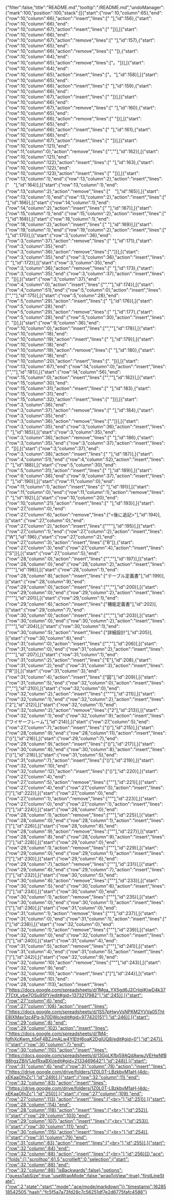 {"filter":false,"title":"README.md","tooltip":"/README.md","undoManager":{"mark":100,"position":100,"stack":[[{"start":{"row":10,"column":65},"end":{"row":10,"column":66},"action":"insert","lines":[" "],"id":156},{"start":{"row":10,"column":66},"end":{"row":10,"column":67},"action":"insert","lines":[" "]}],[{"start":{"row":10,"column":66},"end":{"row":10,"column":67},"action":"remove","lines":[" "],"id":157},{"start":{"row":10,"column":65},"end":{"row":10,"column":66},"action":"remove","lines":[" "]},{"start":{"row":10,"column":64},"end":{"row":10,"column":65},"action":"remove","lines":["。"]}],[{"start":{"row":10,"column":64},"end":{"row":10,"column":65},"action":"insert","lines":["。"],"id":158}],[{"start":{"row":10,"column":65},"end":{"row":10,"column":66},"action":"insert","lines":[" "],"id":159},{"start":{"row":10,"column":66},"end":{"row":10,"column":67},"action":"insert","lines":[" "]}],[{"start":{"row":10,"column":66},"end":{"row":10,"column":67},"action":"remove","lines":[" "],"id":160},{"start":{"row":10,"column":65},"end":{"row":10,"column":66},"action":"remove","lines":[" "]}],[{"start":{"row":10,"column":65},"end":{"row":10,"column":66},"action":"insert","lines":[" "],"id":161},{"start":{"row":10,"column":66},"end":{"row":10,"column":67},"action":"insert","lines":[" "]}],[{"start":{"row":10,"column":121},"end":{"row":11,"column":0},"action":"remove","lines":["",""],"id":162}],[{"start":{"row":10,"column":121},"end":{"row":10,"column":122},"action":"insert","lines":[" "],"id":163},{"start":{"row":10,"column":122},"end":{"row":10,"column":123},"action":"insert","lines":[" "]}],[{"start":{"row":13,"column":1},"end":{"row":13,"column":2},"action":"insert","lines":["　"],"id":164}],[{"start":{"row":13,"column":1},"end":{"row":13,"column":2},"action":"remove","lines":["　"],"id":165}],[{"start":{"row":13,"column":1},"end":{"row":13,"column":2},"action":"insert","lines":[" "],"id":166}],[{"start":{"row":14,"column":1},"end":{"row":14,"column":2},"action":"insert","lines":[" "],"id":167}],[{"start":{"row":15,"column":1},"end":{"row":15,"column":2},"action":"insert","lines":[" "],"id":168}],[{"start":{"row":18,"column":1},"end":{"row":18,"column":2},"action":"insert","lines":[" "],"id":169}],[{"start":{"row":19,"column":1},"end":{"row":19,"column":2},"action":"insert","lines":[" "],"id":170}],[{"start":{"row":3,"column":36},"end":{"row":3,"column":37},"action":"remove","lines":[" "],"id":171},{"start":{"row":3,"column":35},"end":{"row":3,"column":36},"action":"remove","lines":["."]}],[{"start":{"row":3,"column":35},"end":{"row":3,"column":36},"action":"insert","lines":[" "],"id":172}],[{"start":{"row":3,"column":35},"end":{"row":3,"column":36},"action":"remove","lines":[" "],"id":173},{"start":{"row":3,"column":35},"end":{"row":3,"column":37},"action":"insert","lines":[". "]}],[{"start":{"row":3,"column":37},"end":{"row":4,"column":0},"action":"insert","lines":["",""],"id":174}],[{"start":{"row":4,"column":51},"end":{"row":5,"column":0},"action":"insert","lines":["",""],"id":175}],[{"start":{"row":5,"column":28},"end":{"row":5,"column":29},"action":"insert","lines":[" "],"id":176}],[{"start":{"row":5,"column":28},"end":{"row":5,"column":29},"action":"remove","lines":[" "],"id":177},{"start":{"row":5,"column":28},"end":{"row":5,"column":30},"action":"insert","lines":[". "]}],[{"start":{"row":9,"column":36},"end":{"row":10,"column":0},"action":"insert","lines":["",""],"id":178}],[{"start":{"row":10,"column":18},"end":{"row":10,"column":19},"action":"insert","lines":[" "],"id":179}],[{"start":{"row":10,"column":18},"end":{"row":10,"column":19},"action":"remove","lines":[" "],"id":180},{"start":{"row":10,"column":18},"end":{"row":10,"column":20},"action":"insert","lines":[". "]}],[{"start":{"row":13,"column":67},"end":{"row":14,"column":0},"action":"insert","lines":["",""],"id":181}],[{"start":{"row":14,"column":56},"end":{"row":15,"column":0},"action":"insert","lines":["",""],"id":182}],[{"start":{"row":15,"column":30},"end":{"row":15,"column":31},"action":"insert","lines":[" "],"id":183},{"start":{"row":15,"column":31},"end":{"row":15,"column":32},"action":"insert","lines":[" "]}],[{"start":{"row":3,"column":36},"end":{"row":3,"column":37},"action":"remove","lines":[" "],"id":184},{"start":{"row":3,"column":35},"end":{"row":3,"column":36},"action":"remove","lines":["."]}],[{"start":{"row":3,"column":35},"end":{"row":3,"column":36},"action":"insert","lines":[" "],"id":185}],[{"start":{"row":3,"column":35},"end":{"row":3,"column":36},"action":"remove","lines":[" "],"id":186},{"start":{"row":3,"column":35},"end":{"row":3,"column":37},"action":"insert","lines":[". "]}],[{"start":{"row":3,"column":37},"end":{"row":3,"column":38},"action":"insert","lines":[" "],"id":187}],[{"start":{"row":4,"column":51},"end":{"row":4,"column":52},"action":"insert","lines":[" "],"id":188}],[{"start":{"row":5,"column":30},"end":{"row":5,"column":31},"action":"insert","lines":[" "],"id":189}],[{"start":{"row":9,"column":36},"end":{"row":9,"column":37},"action":"insert","lines":[" "],"id":190}],[{"start":{"row":11,"column":0},"end":{"row":11,"column":1},"action":"insert","lines":[" "],"id":191}],[{"start":{"row":11,"column":0},"end":{"row":11,"column":1},"action":"remove","lines":[" "],"id":192}],[{"start":{"row":10,"column":20},"end":{"row":10,"column":21},"action":"insert","lines":[" "],"id":193}],[{"start":{"row":27,"column":0},"end":{"row":27,"column":6},"action":"remove","lines":["<後に追記>"],"id":194}],[{"start":{"row":27,"column":0},"end":{"row":27,"column":2},"action":"insert","lines":["\"\""],"id":195}],[{"start":{"row":27,"column":1},"end":{"row":27,"column":2},"action":"insert","lines":["W"],"id":196},{"start":{"row":27,"column":2},"end":{"row":27,"column":3},"action":"insert","lines":["B"]},{"start":{"row":27,"column":3},"end":{"row":27,"column":4},"action":"insert","lines":["S"]}],[{"start":{"row":27,"column":5},"end":{"row":28,"column":0},"action":"insert","lines":["",""],"id":197}],[{"start":{"row":28,"column":0},"end":{"row":28,"column":2},"action":"insert","lines":["\"\""],"id":198}],[{"start":{"row":28,"column":1},"end":{"row":28,"column":8},"action":"insert","lines":["テーブル定義書"],"id":199}],[{"start":{"row":28,"column":9},"end":{"row":29,"column":0},"action":"insert","lines":["",""],"id":200}],[{"start":{"row":29,"column":0},"end":{"row":29,"column":2},"action":"insert","lines":["\"\""],"id":201}],[{"start":{"row":29,"column":1},"end":{"row":29,"column":6},"action":"insert","lines":["機能定義書"],"id":202}],[{"start":{"row":29,"column":7},"end":{"row":30,"column":0},"action":"insert","lines":["",""],"id":203}],[{"start":{"row":30,"column":0},"end":{"row":30,"column":2},"action":"insert","lines":["\"\""],"id":204}],[{"start":{"row":30,"column":1},"end":{"row":30,"column":5},"action":"insert","lines":["詳細設計"],"id":205}],[{"start":{"row":30,"column":6},"end":{"row":31,"column":0},"action":"insert","lines":["",""],"id":206}],[{"start":{"row":31,"column":0},"end":{"row":31,"column":2},"action":"insert","lines":["\"\""],"id":207}],[{"start":{"row":31,"column":1},"end":{"row":31,"column":2},"action":"insert","lines":["E"],"id":208},{"start":{"row":31,"column":2},"end":{"row":31,"column":3},"action":"insert","lines":["R"]}],[{"start":{"row":31,"column":3},"end":{"row":31,"column":4},"action":"insert","lines":["図"],"id":209}],[{"start":{"row":31,"column":5},"end":{"row":32,"column":0},"action":"insert","lines":["",""],"id":210}],[{"start":{"row":32,"column":0},"end":{"row":32,"column":2},"action":"insert","lines":["\"\""],"id":211}],[{"start":{"row":32,"column":1},"end":{"row":32,"column":2},"action":"insert","lines":["2"],"id":212}],[{"start":{"row":32,"column":1},"end":{"row":32,"column":2},"action":"remove","lines":["2"],"id":213}],[{"start":{"row":32,"column":1},"end":{"row":32,"column":9},"action":"insert","lines":["ワイヤーフレーム"],"id":214}],[{"start":{"row":27,"column":5},"end":{"row":27,"column":7},"action":"insert","lines":["()"],"id":215}],[{"start":{"row":28,"column":9},"end":{"row":28,"column":11},"action":"insert","lines":["()"],"id":216}],[{"start":{"row":29,"column":7},"end":{"row":29,"column":9},"action":"insert","lines":["()"],"id":217}],[{"start":{"row":30,"column":6},"end":{"row":30,"column":8},"action":"insert","lines":["()"],"id":218}],[{"start":{"row":31,"column":5},"end":{"row":31,"column":7},"action":"insert","lines":["()"],"id":219}],[{"start":{"row":32,"column":10},"end":{"row":32,"column":12},"action":"insert","lines":["()"],"id":220}],[{"start":{"row":27,"column":4},"end":{"row":27,"column":5},"action":"remove","lines":["\""],"id":221}],[{"start":{"row":27,"column":4},"end":{"row":27,"column":5},"action":"insert","lines":["]"],"id":222}],[{"start":{"row":27,"column":0},"end":{"row":27,"column":1},"action":"remove","lines":["\""],"id":223}],[{"start":{"row":27,"column":0},"end":{"row":27,"column":1},"action":"insert","lines":["["],"id":224}],[{"start":{"row":28,"column":0},"end":{"row":28,"column":1},"action":"remove","lines":["\""],"id":225}],[{"start":{"row":28,"column":0},"end":{"row":28,"column":1},"action":"insert","lines":["["],"id":226}],[{"start":{"row":28,"column":8},"end":{"row":28,"column":9},"action":"remove","lines":["\""],"id":227}],[{"start":{"row":28,"column":8},"end":{"row":28,"column":9},"action":"insert","lines":["]"],"id":228}],[{"start":{"row":29,"column":0},"end":{"row":29,"column":1},"action":"remove","lines":["\""],"id":229}],[{"start":{"row":29,"column":0},"end":{"row":29,"column":1},"action":"insert","lines":["["],"id":230}],[{"start":{"row":29,"column":6},"end":{"row":29,"column":7},"action":"remove","lines":["\""],"id":231}],[{"start":{"row":29,"column":6},"end":{"row":29,"column":7},"action":"insert","lines":["]"],"id":232}],[{"start":{"row":30,"column":5},"end":{"row":30,"column":6},"action":"remove","lines":["\""],"id":233}],[{"start":{"row":30,"column":5},"end":{"row":30,"column":6},"action":"insert","lines":["]"],"id":234}],[{"start":{"row":30,"column":0},"end":{"row":30,"column":1},"action":"remove","lines":["\""],"id":235}],[{"start":{"row":30,"column":0},"end":{"row":30,"column":1},"action":"insert","lines":["["],"id":236}],[{"start":{"row":31,"column":0},"end":{"row":31,"column":1},"action":"remove","lines":["\""],"id":237}],[{"start":{"row":31,"column":0},"end":{"row":31,"column":1},"action":"insert","lines":["["],"id":238}],[{"start":{"row":32,"column":0},"end":{"row":32,"column":1},"action":"remove","lines":["\""],"id":239}],[{"start":{"row":32,"column":0},"end":{"row":32,"column":1},"action":"insert","lines":["["],"id":240}],[{"start":{"row":31,"column":4},"end":{"row":31,"column":5},"action":"remove","lines":["\""],"id":241}],[{"start":{"row":31,"column":4},"end":{"row":31,"column":5},"action":"insert","lines":["]"],"id":242}],[{"start":{"row":32,"column":9},"end":{"row":32,"column":10},"action":"remove","lines":["\""],"id":243}],[{"start":{"row":32,"column":9},"end":{"row":32,"column":10},"action":"insert","lines":["]"],"id":244}],[{"start":{"row":28,"column":10},"end":{"row":28,"column":113},"action":"insert","lines":["https://docs.google.com/spreadsheets/d/1Mga_YX5gd6J2CrIqjiKiwD4k377TCtX_ybe7OSu9SfY/edit#gid=1373217982"],"id":245}],[{"start":{"row":27,"column":6},"end":{"row":27,"column":108},"action":"insert","lines":["https://docs.google.com/spreadsheets/d/1S57pHwyVsNPKM2YVVa05ThtE8IXMav1zc4Pq-b70DWo/edit#gid=977420151"],"id":246}],[{"start":{"row":29,"column":8},"end":{"row":29,"column":102},"action":"insert","lines":["https://docs.google.com/spreadsheets/d/1M4-fgfhXcKwm_ti5eF4BZJmALw4YIEtH6oaK2DgIUQ8/edit#gid=0"],"id":247}],[{"start":{"row":30,"column":7},"end":{"row":30,"column":110},"action":"insert","lines":["https://docs.google.com/spreadsheets/d/13GpLKfbj59AQdAwwJVEHwNfB98hgzZBiV1JpfRxaBXI/edit#gid=2133469642"],"id":248}],[{"start":{"row":31,"column":6},"end":{"row":31,"column":78},"action":"insert","lines":["https://drive.google.com/drive/folders/1Z0L0T-LBzkbvM1aH-l4dc-xEKaaOfnZc"],"id":249}],[{"start":{"row":32,"column":11},"end":{"row":32,"column":83},"action":"insert","lines":["https://drive.google.com/drive/folders/1Z0L0T-LBzkbvM1aH-l4dc-xEKaaOfnZc"],"id":250}],[{"start":{"row":27,"column":109},"end":{"row":27,"column":113},"action":"insert","lines":["<br>"],"id":251}],[{"start":{"row":28,"column":114},"end":{"row":28,"column":118},"action":"insert","lines":["<br>"],"id":252}],[{"start":{"row":29,"column":103},"end":{"row":29,"column":107},"action":"insert","lines":["<br>"],"id":253}],[{"start":{"row":30,"column":111},"end":{"row":30,"column":115},"action":"insert","lines":["<br>"],"id":254}],[{"start":{"row":31,"column":79},"end":{"row":31,"column":83},"action":"insert","lines":["<br>"],"id":255}],[{"start":{"row":32,"column":84},"end":{"row":32,"column":88},"action":"insert","lines":["<br>"],"id":256}]]},"ace":{"folds":[],"scrolltop":61.5,"scrollleft":0,"selection":{"start":{"row":32,"column":88},"end":{"row":32,"column":88},"isBackwards":false},"options":{"guessTabSize":true,"useWrapMode":false,"wrapToView":true},"firstLineState":{"row":2,"state":"start","mode":"ace/mode/markdown"}},"timestamp":1628518542505,"hash":"fc5f5a7a73fd28c7c56251df7e2d6775fafc4586"}